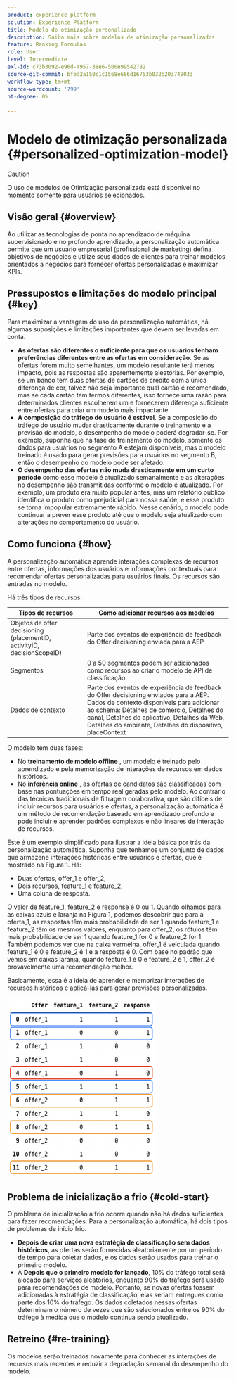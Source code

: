```yaml
---
product: experience platform
solution: Experience Platform
title: Modelo de otimização personalizado
description: Saiba mais sobre modelos de otimização personalizados
feature: Ranking Formulas
role: User
level: Intermediate
exl-id: c73b3092-e96d-4957-88e6-500e99542782
source-git-commit: bfed2a150c1c1568e666d16753b032b203749033
workflow-type: tm+mt
source-wordcount: '799'
ht-degree: 0%

---
```


# Modelo de otimização personalizada {#personalized-optimization-model}

>[!CAUTION]
>
>O uso de modelos de Otimização personalizada está disponível no momento somente para usuários selecionados.

## Visão geral {#overview}

Ao utilizar as tecnologias de ponta no aprendizado de máquina supervisionado e no profundo aprendizado, a personalização automática permite que um usuário empresarial (profissional de marketing) defina objetivos de negócios e utilize seus dados de clientes para treinar modelos orientados a negócios para fornecer ofertas personalizadas e maximizar KPIs.

## Pressupostos e limitações do modelo principal {#key}

Para maximizar a vantagem do uso da personalização automática, há algumas suposições e limitações importantes que devem ser levadas em conta.

* **As ofertas são diferentes o suficiente para que os usuários tenham preferências diferentes entre as ofertas em consideração**. Se as ofertas forem muito semelhantes, um modelo resultante terá menos impacto, pois as respostas são aparentemente aleatórias.
Por exemplo, se um banco tem duas ofertas de cartões de crédito com a única diferença de cor, talvez não seja importante qual cartão é recomendado, mas se cada cartão tem termos diferentes, isso fornece uma razão para determinados clientes escolherem um e fornecerem diferença suficiente entre ofertas para criar um modelo mais impactante.
* **A composição do tráfego do usuário é estável**. Se a composição do tráfego do usuário mudar drasticamente durante o treinamento e a previsão do modelo, o desempenho do modelo poderá degradar-se. Por exemplo, suponha que na fase de treinamento do modelo, somente os dados para usuários no segmento A estejam disponíveis, mas o modelo treinado é usado para gerar previsões para usuários no segmento B, então o desempenho do modelo pode ser afetado.
* **O desempenho das ofertas não muda drasticamente em um curto período** como esse modelo é atualizado semanalmente e as alterações no desempenho são transmitidas conforme o modelo é atualizado. Por exemplo, um produto era muito popular antes, mas um relatório público identifica o produto como prejudicial para nossa saúde, e esse produto se torna impopular extremamente rápido. Nesse cenário, o modelo pode continuar a prever esse produto até que o modelo seja atualizado com alterações no comportamento do usuário.

## Como funciona {#how}

A personalização automática aprende interações complexas de recursos entre ofertas, informações dos usuários e informações contextuais para recomendar ofertas personalizadas para usuários finais. Os recursos são entradas no modelo.

Há três tipos de recursos:

| Tipos de recursos | Como adicionar recursos aos modelos |
|--------------|----------------------------|
| Objetos de offer decisioning (placementID, activityID, decisionScopeID) | Parte dos eventos de experiência de feedback do Offer decisioning enviada para a AEP |
| Segmentos | 0 a 50 segmentos podem ser adicionados como recursos ao criar o modelo de API de classificação |
| Dados de contexto | Parte dos eventos de experiência de feedback do Offer decisioning enviados para a AEP. Dados de contexto disponíveis para adicionar ao schema: Detalhes de comércio, Detalhes do canal, Detalhes do aplicativo, Detalhes da Web, Detalhes do ambiente, Detalhes do dispositivo, placeContext |

O modelo tem duas fases:

* No **treinamento de modelo offline** , um modelo é treinado pelo aprendizado e pela memorização de interações de recursos em dados históricos.
* No **inferência online** , as ofertas de candidatos são classificadas com base nas pontuações em tempo real geradas pelo modelo. Ao contrário das técnicas tradicionais de filtragem colaborativa, que são difíceis de incluir recursos para usuários e ofertas, a personalização automática é um método de recomendação baseado em aprendizado profundo e pode incluir e aprender padrões complexos e não lineares de interação de recursos.

Este é um exemplo simplificado para ilustrar a ideia básica por trás da personalização automática. Suponha que tenhamos um conjunto de dados que armazene interações históricas entre usuários e ofertas, que é mostrado na Figura 1. Há:
* Duas ofertas, offer_1 e offer_2,
* Dois recursos, feature_1 e feature_2,
* Uma coluna de resposta.

O valor de feature_1, feature_2 e response é 0 ou 1. Quando olhamos para as caixas azuis e laranja na Figura 1, podemos descobrir que para a oferta_1, as respostas têm mais probabilidade de ser 1 quando feature_1 e feature_2 têm os mesmos valores, enquanto para offer_2, os rótulos têm mais probabilidade de ser 1 quando feature_1 for 0 e feature_2 for 1. Também podemos ver que na caixa vermelha, offer_1 é veiculada quando feature_1 é 0 e feature_2 é 1 e a resposta é 0. Com base no padrão que vemos em caixas laranja, quando feature_1 é 0 e feature_2 é 1, offer_2 é provavelmente uma recomendação melhor.

Basicamente, essa é a ideia de aprender e memorizar interações de recursos históricos e aplicá-las para gerar previsões personalizadas.

![](../assets/perso-ranking-schema.png)

## Problema de inicialização a frio {#cold-start}

O problema de inicialização a frio ocorre quando não há dados suficientes para fazer recomendações. Para a personalização automática, há dois tipos de problemas de início frio.

* **Depois de criar uma nova estratégia de classificação sem dados históricos**, as ofertas serão fornecidas aleatoriamente por um período de tempo para coletar dados, e os dados serão usados para treinar o primeiro modelo.
* A **Depois que o primeiro modelo for lançado**, 10% do tráfego total será alocado para serviços aleatórios, enquanto 90% do tráfego será usado para recomendações de modelo. Portanto, se novas ofertas fossem adicionadas à estratégia de classificação, elas seriam entregues como parte dos 10% do tráfego. Os dados coletados nessas ofertas determinam o número de vezes que são selecionados entre os 90% do tráfego à medida que o modelo continua sendo atualizado.

## Retreino {#re-training}

Os modelos serão treinados novamente para conhecer as interações de recursos mais recentes e reduzir a degradação semanal do desempenho do modelo.

